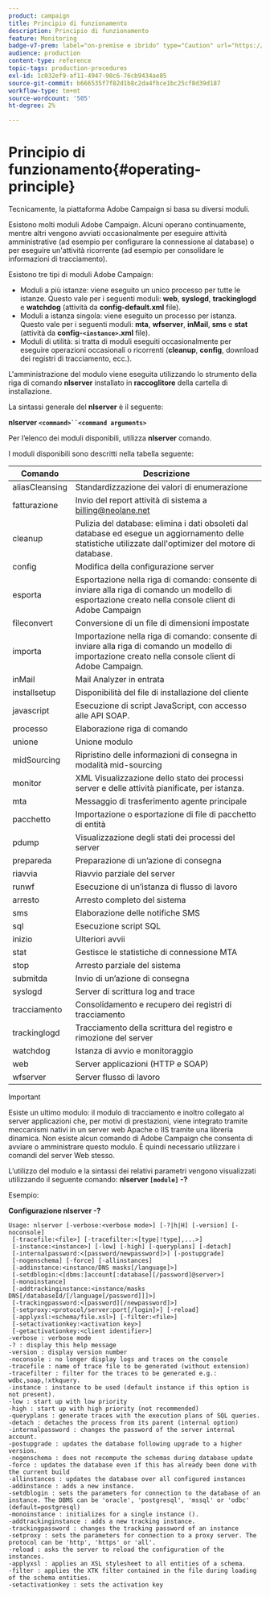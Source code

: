 ```yaml
---
product: campaign
title: Principio di funzionamento
description: Principio di funzionamento
feature: Monitoring
badge-v7-prem: label="on-premise e ibrido" type="Caution" url="https://experienceleague.adobe.com/docs/campaign-classic/using/installing-campaign-classic/architecture-and-hosting-models/hosting-models-lp/hosting-models.html?lang=it" tooltip="Applicabile solo alle distribuzioni on-premise e ibride"
audience: production
content-type: reference
topic-tags: production-procedures
exl-id: 1c032ef9-af11-4947-90c6-76cb9434ae85
source-git-commit: b666535f7f82d1b8c2da4fbce1bc25cf8d39d187
workflow-type: tm+mt
source-wordcount: '505'
ht-degree: 2%

---
```


# Principio di funzionamento{#operating-principle}



Tecnicamente, la piattaforma Adobe Campaign si basa su diversi moduli.

Esistono molti moduli Adobe Campaign. Alcuni operano continuamente, mentre altri vengono avviati occasionalmente per eseguire attività amministrative (ad esempio per configurare la connessione al database) o per eseguire un&#39;attività ricorrente (ad esempio per consolidare le informazioni di tracciamento).

Esistono tre tipi di moduli Adobe Campaign:

* Moduli a più istanze: viene eseguito un unico processo per tutte le istanze. Questo vale per i seguenti moduli: **web**, **syslogd**, **trackinglogd** e **watchdog** (attività da **config-default.xml** file).
* Moduli a istanza singola: viene eseguito un processo per istanza. Questo vale per i seguenti moduli: **mta**, **wfserver**, **inMail**, **sms** e **stat** (attività da **config-`<instance>`.xml** file).
* Moduli di utilità: si tratta di moduli eseguiti occasionalmente per eseguire operazioni occasionali o ricorrenti (**cleanup**, **config**, download dei registri di tracciamento, ecc.).

L&#39;amministrazione del modulo viene eseguita utilizzando lo strumento della riga di comando **nlserver** installato in **raccoglitore** della cartella di installazione.

La sintassi generale del **nlserver** è il seguente:

**nlserver `<command>``<command arguments>`**

Per l’elenco dei moduli disponibili, utilizza **nlserver** comando.

I moduli disponibili sono descritti nella tabella seguente:

| Comando | Descrizione |
|---|---|
| aliasCleansing | Standardizzazione dei valori di enumerazione |
| fatturazione | Invio del report attività di sistema a billing@neolane.net |
| cleanup | Pulizia del database: elimina i dati obsoleti dal database ed esegue un aggiornamento delle statistiche utilizzate dall&#39;optimizer del motore di database. |
| config | Modifica della configurazione server |
| esporta | Esportazione nella riga di comando: consente di inviare alla riga di comando un modello di esportazione creato nella console client di Adobe Campaign |
| fileconvert | Conversione di un file di dimensioni impostate |
| importa | Importazione nella riga di comando: consente di inviare alla riga di comando un modello di importazione creato nella console client di Adobe Campaign. |
| inMail | Mail Analyzer in entrata |
| installsetup | Disponibilità del file di installazione del cliente |
| javascript | Esecuzione di script JavaScript, con accesso alle API SOAP. |
| processo | Elaborazione riga di comando |
| unione | Unione modulo |
| midSourcing | Ripristino delle informazioni di consegna in modalità mid-sourcing |
| monitor | XML Visualizzazione dello stato dei processi server e delle attività pianificate, per istanza. |
| mta | Messaggio di trasferimento agente principale |
| pacchetto | Importazione o esportazione di file di pacchetto di entità |
| pdump | Visualizzazione degli stati dei processi del server |
| prepareda | Preparazione di un’azione di consegna |
| riavvia | Riavvio parziale del server |
| runwf | Esecuzione di un’istanza di flusso di lavoro |
| arresto | Arresto completo del sistema |
| sms | Elaborazione delle notifiche SMS |
| sql | Esecuzione script SQL |
| inizio | Ulteriori avvii |
| stat | Gestisce le statistiche di connessione MTA |
| stop | Arresto parziale del sistema |
| submitda | Invio di un’azione di consegna |
| syslogd | Server di scrittura log and trace |
| tracciamento | Consolidamento e recupero dei registri di tracciamento |
| trackinglogd | Tracciamento della scrittura del registro e rimozione del server |
| watchdog | Istanza di avvio e monitoraggio |
| web | Server applicazioni (HTTP e SOAP) |
| wfserver | Server flusso di lavoro |

>[!IMPORTANT]
>
>Esiste un ultimo modulo: il modulo di tracciamento e inoltro collegato al server applicazioni che, per motivi di prestazioni, viene integrato tramite meccanismi nativi in un server web Apache o IIS tramite una libreria dinamica. Non esiste alcun comando di Adobe Campaign che consenta di avviare o amministrare questo modulo. È quindi necessario utilizzare i comandi del server Web stesso.

L’utilizzo del modulo e la sintassi dei relativi parametri vengono visualizzati utilizzando il seguente comando: **nlserver `[module]` -?**

Esempio:

**Configurazione nlserver -?**

```
Usage: nlserver [-verbose:<verbose mode>] [-?|h|H] [-version] [-noconsole]
 [-tracefile:<file>] [-tracefilter:<[type|!type],...>]
 [-instance:<instance>] [-low] [-high] [-queryplans] [-detach]
 [-internalpassword:<[password/newpassword]>] [-postupgrade]
 [-nogenschema] [-force] [-allinstances]
 [-addinstance:<instance/DNS masks[/language]>]
 [-setdblogin:<[dbms:]account[:database][/password]@server>]
 [-monoinstance]
 [-addtrackinginstance:<instance/masks DNS[/databaseId/[/language[/password]]]>]
 [-trackingpassword:<[password][/newpassword]>]
 [-setproxy:<protocol/server:port[/login]>] [-reload]
 [-applyxsl:<schema/file.xsl>] [-filter:<file>]
 [-setactivationkey:<activation key>]
 [-getactivationkey:<client identifier>]
-verbose : verbose mode
-? : display this help message
-version : display version number
-noconsole : no longer display logs and traces on the console
-tracefile : name of trace file to be generated (without extension)
-tracefilter : filter for the traces to be generated e.g.: wdbc,soap,!xtkquery.
-instance : instance to be used (default instance if this option is not present).
-low : start up with low priority
-high : start up with high priority (not recommended)
-queryplans : generate traces with the execution plans of SQL queries.
-detach : detaches the process from its parent (internal option)
-internalpassword : changes the password of the server internal account.
-postupgrade : updates the database following upgrade to a higher version. 
-nogenschema : does not recompute the schemas during database update
-force : updates the database even if this has already been done with the current build 
-allinstances : updates the database over all configured instances
-addinstance : adds a new instance.
-setdblogin : sets the parameters for connection to the database of an instance. The DBMS can be 'oracle', 'postgresql', 'mssql' or 'odbc' (default=postgresql)
-monoinstance : initializes for a single instance ().
-addtrackinginstance : adds a new tracking instance.
-trackingpassword : changes the tracking password of an instance
-setproxy : sets the parameters for connection to a proxy server. The protocol can be 'http', 'https' or 'all'.
-reload : asks the server to reload the configuration of the instances. 
-applyxsl : applies an XSL stylesheet to all entities of a schema. 
-filter : applies the XTK filter contained in the file during loading of the schema entities.
-setactivationkey : sets the activation key
```
